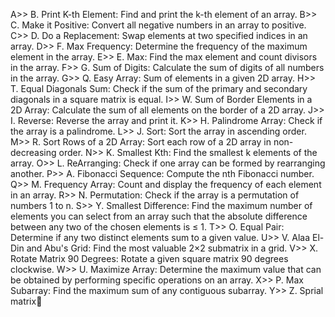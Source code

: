 A>> B. Print K-th Element: Find and print the k-th element of an array.
B>> C. Make it Positive: Convert all negative numbers in an array to positive.
C>> D. Do a Replacement: Swap elements at two specified indices in an array.
D>> F. Max Frequency: Determine the frequency of the maximum element in the array.
E>> E. Max: Find the max element and count divisors in the array.
F>> G. Sum of Digits: Calculate the sum of digits of all numbers in the array.
G>> Q. Easy Array: Sum of elements in a given 2D array.
H>> T. Equal Diagonals Sum: Check if the sum of the primary and secondary diagonals in a square matrix is equal.
I>> W. Sum of Border Elements in a 2D Array: Calculate the sum of all elements on the border of a 2D array.
J>> I. Reverse: Reverse the array and print it.
K>> H. Palindrome Array: Check if the array is a palindrome.
L>> J. Sort: Sort the array in ascending order.
M>> R. Sort Rows of a 2D Array: Sort each row of a 2D array in non-decreasing order.
N>> K. Smallest Kth: Find the smallest k elements of the array.
O>> L. ReArranging: Check if one array can be formed by rearranging another.
P>> A. Fibonacci Sequence: Compute the nth Fibonacci number.
Q>> M. Frequency Array: Count and display the frequency of each element in an array.
R>> N. Permutation: Check if the array is a permutation of numbers 1 to n.
S>> Y. Smallest Difference: Find the maximum number of elements you can select from an array such that the absolute difference between any two of the chosen elements is ≤ 1.
T>> O. Equal Pair: Determine if any two distinct elements sum to a given value.
U>> V. Alaa El-Din and Abu's Grid: Find the most valuable 2×2 submatrix in a grid.
V>> X. Rotate Matrix 90 Degrees: Rotate a given square matrix 90 degrees clockwise.
W>> U. Maximize Array: Determine the maximum value that can be obtained by performing specific operations on an array.
X>> P. Max Subarray: Find the maximum sum of any contiguous subarray.
Y>> Z. Sprial matrix
ٍ